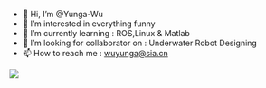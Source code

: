 - 👋 Hi, I’m @Yunga-Wu
- 👀 I’m interested in everything funny
- 🌱 I’m currently learning : ROS,Linux & Matlab
- 💞️ I’m looking for collaborator on : Underwater Robot Designing
- 📫 How to reach me : wuyunga@sia.cn  

![](https://img.shields.io/badge/%E6%95%88%E7%8E%87%E5%B7%A5%E5%85%B7-VS%20Code-blue)  



<!---
Yunga-Wu/Yunga-Wu is a ✨ special ✨ repository because its `README.md` (this file) appears on your GitHub profile.
You can click the Preview link to take a look at your changes.
--->
